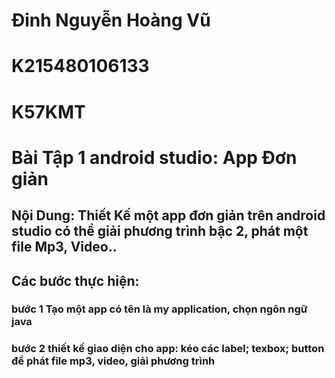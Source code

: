 # Đinh Nguyễn Hoàng Vũ
# K215480106133
# K57KMT
# Bài Tập 1 android studio: App Đơn giản
## Nội Dung: Thiết Kế một app đơn giản trên android studio có thể giải phương trình bậc 2, phát một file Mp3, Video..
## Các bước thực hiện:
### bước 1 Tạo một app có tên là my application, chọn ngôn ngữ java
### bước 2 thiết kế giao diện cho app: kéo các label; texbox; button để phát file mp3, video, giải phương trình
